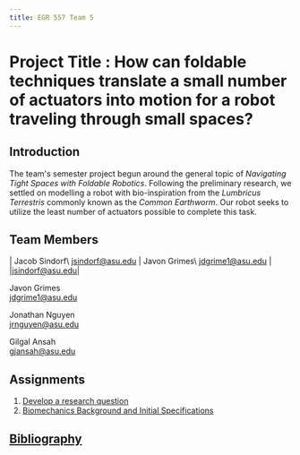 ```yaml
---
title: EGR 557 Team 5
---
```


# Project Title : How can foldable techniques translate a small number of actuators into motion for a robot traveling through small spaces?

## Introduction
The team's semester project begun around the general topic of _Navigating Tight Spaces with Foldable Robotics_.
Following the preliminary research, we settled on modelling a robot with bio-inspiration from the _Lumbricus Terrestris_ commonly known as the _Common Earthworm_.
Our robot seeks to utilize the least number of actuators possible to complete this task.

## Team Members

| Jacob Sindorf\ jsindorf@asu.edu | Javon Grimes\ jdgrime1@asu.edu |
|jsindorf@asu.edu|

Javon Grimes\
jdgrime1@asu.edu

Jonathan Nguyen\
jrnguyen@asu.edu

Gilgal Ansah\
gjansah@asu.edu

## Assignments

1. [Develop a research question](/Assignment_1)
1. [Biomechanics Background and Initial Specifications](/Assignment_2)


## [Bibliography](/bibliography)
